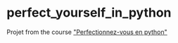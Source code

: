 # perfect_yourself_in_python
Projet from the course ["Perfectionnez-vous en python"](https://openclassrooms.com/courses/manipulez-des-donnees-avec-python-1)
